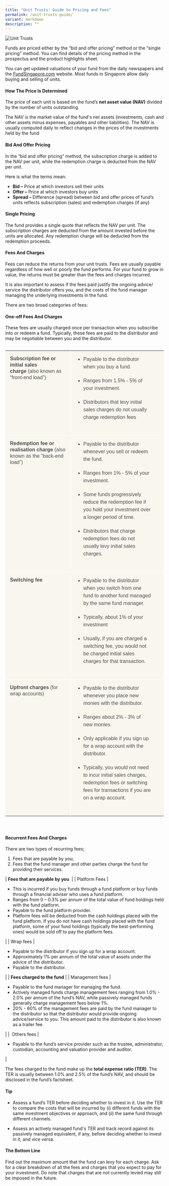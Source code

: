 ```yaml
---
title: "Unit Trusts: Guide to Pricing and Fees"
permalink: /unit-trusts-guide/
variant: markdown
description: ""
---
```

![Unit Trusts](/images/Major%20Financial%20Decisions/major%20financial%20decisions.jfif)

Funds are priced either by the “bid and offer pricing” method or the “single pricing” method. You can find details of the pricing method in the prospectus and the product highlights sheet.

You can get updated valuations of your fund from the daily newspapers and the&nbsp;[FundSingapore.com](http://www.fundsingapore.com/screener/basic_search)&nbsp;website. Most funds in Singapore allow daily buying and selling of units.

#### How The Price Is Determined

The price of each unit is based on the fund’s&nbsp;**net asset value (NAV)**&nbsp;divided by the number of units outstanding.

The NAV is the market value of the fund's net assets (investments, cash and other assets minus expenses, payables and other liabilities). The NAV is usually computed daily to reflect changes in the prices of the investments held by the fund

#### Bid And Offer Pricing

In the “bid and offer pricing” method, the subscription charge is added to the NAV per unit, while the redemption charge is deducted from the NAV per unit.

Here is what the terms mean:

*   **Bid –**&nbsp;Price at which investors sell their units
*   **Offer –**&nbsp;Price at which investors buy units
*   **Spread –**&nbsp;Difference (spread) between bid and offer prices of fund’s units reflects subscription (sales) and redemption charges (if any)

#### Single Pricing

The fund provides a single quote that reflects the NAV per unit. The subscription charges are deducted from the amount invested before the units are allocated. Any redemption charge will be deducted from the redemption proceeds.



#### Fees And Charges


Fees can reduce the returns from your unit trusts. Fees are usually payable regardless of how well or poorly the fund performs. For your fund to grow in value, the returns must be greater than the fees and charges incurred.

It is also important to assess if the fees paid justify the ongoing advice/ service the distributor offers you, and the costs of the fund manager managing the underlying investments in the fund.

There are two broad categories of fees:

#### One-off Fees And Charges


These fees are usually charged once per transaction when you subscribe into or redeem a fund. Typically, these fees are paid to the distributor and may be negotiable between you and the distributor.

<table style="box-sizing: border-box; margin-bottom: 40px; border-collapse: collapse; display: inline-block; color: rgb(77, 77, 77); font-family: Montserrat, sans-serif; font-size: 16px; font-style: normal; font-variant-ligatures: normal; font-variant-caps: normal; font-weight: 400; letter-spacing: normal; orphans: 2; text-align: start; text-transform: none; widows: 2; word-spacing: 0px; -webkit-text-stroke-width: 0px; white-space: normal; background-color: rgb(255, 255, 255); text-decoration-thickness: initial; text-decoration-style: initial; text-decoration-color: initial;"><tbody style="box-sizing: border-box;"><tr style="box-sizing: border-box;"><td style="box-sizing: border-box; background: rgba(236, 227, 201, 0.32); padding: 15px; vertical-align: top; min-width: 150px; border: none; font-size: 16px; line-height: 20px;"><strong style="box-sizing: border-box;">Subscription fee or initial sales charge<span>&nbsp;</span></strong>(also known as “front-end load”)</td><td style="box-sizing: border-box; background: rgba(236, 227, 201, 0.32); padding: 15px; vertical-align: top; min-width: 150px; border-top: none; border-left: 1px solid rgb(255, 255, 255); border-image: initial; border-right: none; border-bottom: none; font-size: 16px; line-height: 20px;"><ul style="box-sizing: border-box; padding: 0px 25px 10px; margin: 0px;"><li style="box-sizing: border-box; line-height: 24px; margin-bottom: 20px;">Payable to the distributor when you buy a fund.</li><li style="box-sizing: border-box; line-height: 24px; margin-bottom: 20px;">Ranges from 1.5% - 5% of your investment.</li><li style="box-sizing: border-box; line-height: 24px; margin-bottom: 20px;">Distributors that levy initial sales charges do not usually charge redemption fees</li></ul></td></tr><tr style="box-sizing: border-box;"><td style="box-sizing: border-box; background: rgba(236, 227, 201, 0.32); padding: 15px; vertical-align: top; min-width: 150px; border-top: 1px solid rgb(255, 255, 255); border-left: none; border-image: initial; border-right: none; border-bottom: none; font-size: 16px; line-height: 20px;"><strong style="box-sizing: border-box;">Redemption fee or realisation charge<span>&nbsp;</span></strong>(also known as the “back-end load”)</td><td style="box-sizing: border-box; background: rgba(236, 227, 201, 0.32); padding: 15px; vertical-align: top; min-width: 150px; border-top: 1px solid rgb(255, 255, 255); border-left: 1px solid rgb(255, 255, 255); border-image: initial; border-right: none; border-bottom: none; font-size: 16px; line-height: 20px;"><ul style="box-sizing: border-box; padding: 0px 25px 10px; margin: 0px;"><li style="box-sizing: border-box; line-height: 24px; margin-bottom: 20px;">Payable to the distributor whenever you sell or redeem the fund.</li><li style="box-sizing: border-box; line-height: 24px; margin-bottom: 20px;">Ranges from 1% - 5% of your investment.</li><li style="box-sizing: border-box; line-height: 24px; margin-bottom: 20px;">Some funds progressively reduce the redemption fee if you hold your investment over a longer period of time.</li><li style="box-sizing: border-box; line-height: 24px; margin-bottom: 20px;">Distributors that charge redemption fees do not usually levy initial sales charges.</li></ul></td></tr><tr style="box-sizing: border-box;"><td style="box-sizing: border-box; background: rgba(236, 227, 201, 0.32); padding: 15px; vertical-align: top; min-width: 150px; border-top: 1px solid rgb(255, 255, 255); border-left: none; border-image: initial; border-right: none; border-bottom: none; font-size: 16px; line-height: 20px;"><strong style="box-sizing: border-box;">Switching fee</strong></td><td style="box-sizing: border-box; background: rgba(236, 227, 201, 0.32); padding: 15px; vertical-align: top; min-width: 150px; border-top: 1px solid rgb(255, 255, 255); border-left: 1px solid rgb(255, 255, 255); border-image: initial; border-right: none; border-bottom: none; font-size: 16px; line-height: 20px;"><ul style="box-sizing: border-box; padding: 0px 25px 10px; margin: 0px;"><li style="box-sizing: border-box; line-height: 24px; margin-bottom: 20px;">Payable to the distributor when you switch from one fund to another fund managed by the same fund manager.</li><li style="box-sizing: border-box; line-height: 24px; margin-bottom: 20px;">Typically, about 1% of your investment</li><li style="box-sizing: border-box; line-height: 24px; margin-bottom: 20px;">Usually, if you are charged a switching fee, you would not be charged initial sales charges for that transaction.</li></ul></td></tr><tr style="box-sizing: border-box;"><td style="box-sizing: border-box; background: rgba(236, 227, 201, 0.32); padding: 15px; vertical-align: top; min-width: 150px; border-top: 1px solid rgb(255, 255, 255); border-left: none; border-image: initial; border-right: none; border-bottom: none; font-size: 16px; line-height: 20px;"><strong style="box-sizing: border-box;">Upfront charges<span>&nbsp;</span></strong>(for wrap accounts)</td><td style="box-sizing: border-box; background: rgba(236, 227, 201, 0.32); padding: 15px; vertical-align: top; min-width: 150px; border-top: 1px solid rgb(255, 255, 255); border-left: 1px solid rgb(255, 255, 255); border-image: initial; border-right: none; border-bottom: none; font-size: 16px; line-height: 20px;"><ul style="box-sizing: border-box; padding: 0px 25px 10px; margin: 0px;"><li style="box-sizing: border-box; line-height: 24px; margin-bottom: 20px;">Payable to the distributor whenever you place new monies with the distributor.</li><li style="box-sizing: border-box; line-height: 24px; margin-bottom: 20px;">Ranges about 2% - 3% of new monies.</li><li style="box-sizing: border-box; line-height: 24px; margin-bottom: 20px;">Only applicable if you sign up for a wrap account with the distributor.</li><li style="box-sizing: border-box; line-height: 24px; margin-bottom: 20px;">Typically, you would not need to incur initial sales charges, redemption fees or switching fees for transactions if you are on a wrap account.</li></ul></td></tr></tbody></table>

#### Recurrent Fees And Charges

There are two types of recurring fees;

1.  Fees that are payable by you;
2.  Fees that the fund manager and other parties charge the fund for providing their services.

| **Fees that are payable by you**&nbsp; |
| Platform Fees | &nbsp;

*   This is incurred if you buy funds through a fund platform or buy funds through a financial adviser who uses a fund platform.
*   Ranges from 0 – 0.3% per annum of the total value of fund holdings held with the fund platform.
*   Payable to the fund platform provider.
*   Platform fees will be deducted from the cash holdings placed with the fund platform. If you do not have cash holdings placed with the fund platform, some of your fund holdings (typically the best-performing ones) would be sold off to pay the platform fees.

 |
| Wrap fees | &nbsp;

*   Payable to the distributor if you sign up for a wrap account.
*   Approximately 1% per annum of the total value of assets under the advice of the distributor. &nbsp;&nbsp;&nbsp;&nbsp;&nbsp;&nbsp;&nbsp;&nbsp;&nbsp;&nbsp;&nbsp;&nbsp;&nbsp;&nbsp;&nbsp;
*   Payable to the distributor.

 |
| **Fees charged to the fund** |
| Management fees | &nbsp;

*   Payable to the fund manager for managing the fund.
*   Actively managed funds charge management fees ranging from 1.0% - 2.0% per annum of the fund’s NAV, while passively managed funds generally charge management fees below 1%.
*   20% - 60% of the management fees are paid by the fund manager to the distributor so that the distributor would provide ongoing advice/service to you. This amount paid to the distributor is also known as a trailer fee.

 |
| &nbsp;Others fees | 

*   Payable to the fund’s service provider such as the trustee, administrator, custodian, accounting and valuation provider and auditor.

 |

The fees charged to the fund make up the&nbsp;**total expense ratio (TER)**. The TER is usually between 1.0% and 2.5% of the fund’s NAV, and should be disclosed in the fund’s factsheet.

#### Tip

*   Assess a fund’s TER before deciding whether to invest in it. Use the TER to compare the costs that will be incurred by (i)&nbsp;different funds with the same investment objectives or approach, and (ii) the same fund through different channels.

*   Assess an actively managed fund's TER and track record against its passively managed equivalent, if any, before deciding whether to invest in it, and vice versa.

#### The Bottom Line

Find out the maximum amount that the fund can levy for each charge. Ask for a clear breakdown of all the fees and charges that you expect to pay for your investment. Do note that charges that are not currently levied may still be imposed in the future.